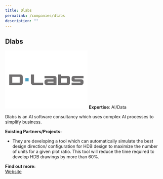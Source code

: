 ```yaml
---
title: Dlabs
permalink: /companies/dlabs
description: ""
---
```

## Dlabs

![Alt text for image on Isomer site](/images/dlabs.jpeg)
**Expertise**: AI/Data

Dlabs is an AI software consultancy which uses complex AI processes to simplify business.

**Existing Partners/Projects:** 
* They are developing a tool which can automatically simulate the best design direction/ configuration for HDB design to maximize the number of units for a given plot ratio. This tool will reduce the time required to develop HDB drawings by more than 60%.



**Find out more:** \
[Website](https://dlabs.sg/)
